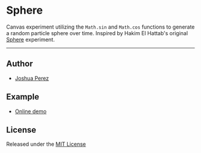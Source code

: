 # Sphere

Canvas experiment utilizing the `Math.sin` and `Math.cos` functions to generate a 
random particle sphere over time. Inspired by Hakim El Hattab's original [Sphere](https://github.com/hakimel/Sphere) experiment.

----



## Author

- [Joshua Perez](http://joshua-perez.com)



## Example

- [Online demo](http://experiments.joshua-perez.com/sphere/)



## License

Released under the [MIT License](http://www.opensource.org/licenses/mit-license.php)
